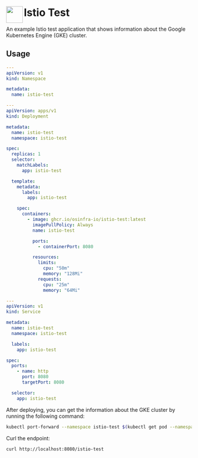 # <img align="left" width="45" height="45" src="https://github.com/user-attachments/assets/ce1fe535-f4f3-451f-bbd9-45fde04c000c">Istio Test

An example Istio test application that shows information about the Google Kubernetes Engine (GKE) cluster.

## Usage

```yaml
---
apiVersion: v1
kind: Namespace

metadata:
  name: istio-test

---
apiVersion: apps/v1
kind: Deployment

metadata:
  name: istio-test
  namespace: istio-test

spec:
  replicas: 1
  selector:
    matchLabels:
      app: istio-test

  template:
    metadata:
      labels:
        app: istio-test

    spec:
      containers:
        - image: ghcr.io/osinfra-io/istio-test:latest
          imagePullPolicy: Always
          name: istio-test

          ports:
            - containerPort: 8080

          resources:
            limits:
              cpu: "50m"
              memory: "128Mi"
            requests:
              cpu: "25m"
              memory: "64Mi"

---
apiVersion: v1
kind: Service

metadata:
  name: istio-test
  namespace: istio-test

  labels:
    app: istio-test

spec:
  ports:
    - name: http
      port: 8080
      targetPort: 8080

  selector:
    app: istio-test

```

After deploying, you can get the information about the GKE cluster by running the following command:

```bash
kubectl port-forward --namespace istio-test $(kubectl get pod --namespace istio-test --selector="app=istio-test" --output jsonpath='{.items[0].metadata.name}') 8080:8080
```

Curl the endpoint:

```bash
curl http://localhost:8080/istio-test
```

